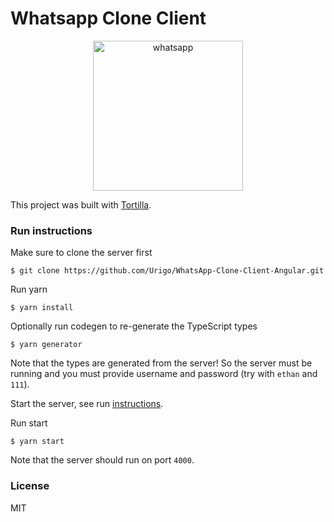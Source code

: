 # Whatsapp Clone Client

[//]: # (head-end)


<a href="https://medium.com/p/5479d83baaa4"><p align="center"><img src="https://cdn-images-1.medium.com/max/800/1*dQC4oPXsN1Eo_YkJZqDRJw.gif" alt="whatsapp" width="240"></p></a>

This project was built with [Tortilla](https://tortilla.academy).

### Run instructions

Make sure to clone the server first

    $ git clone https://github.com/Urigo/WhatsApp-Clone-Client-Angular.git

Run yarn

    $ yarn install

Optionally run codegen to re-generate the TypeScript types

    $ yarn generator

Note that the types are generated from the server! So the server must be running and you must provide username and password (try with `ethan` and `111`).

Start the server, see run [instructions](https://github.com/Urigo/WhatsApp-Clone-server).

Run start

    $ yarn start

Note that the server should run on port `4000`.

### License

MIT

